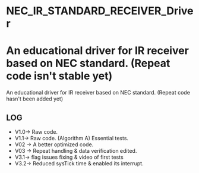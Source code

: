 # NEC_IR_STANDARD_RECEIVER_Driver
An educational driver for IR receiver based on NEC standard.
(Repeat code isn't stable yet)
=======
An educational driver for IR receiver based on NEC standard.
(Repeat code hasn't been added yet)
## LOG
- V1.0-> Raw code.
- V1.1-> Raw code. (Algorithm A) Essential tests.
- V02 -> A better optimized code.<all time timer bug>
- V03 -> Repeat handling  &  data verification edited.<all time timer bug is handled>
- V3.1-> flag issues fixing & video of first tests <logic bug is there>
- V3.2-> Reduced sysTick time & enabled its interrupt.
